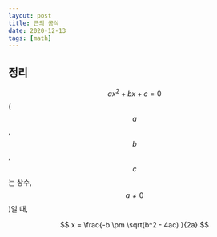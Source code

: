 ```yaml
---
layout: post
title: 근의 공식
date: 2020-12-13
tags: [math]
---
```


## 정리

$$ax^2 + bx + c = 0$$($$a$$, $$b$$, $$c$$는 상수, $$a \ne 0$$)일 때,

$$
x = \frac{-b \pm \sqrt(b^2 - 4ac) }{2a}
$$

